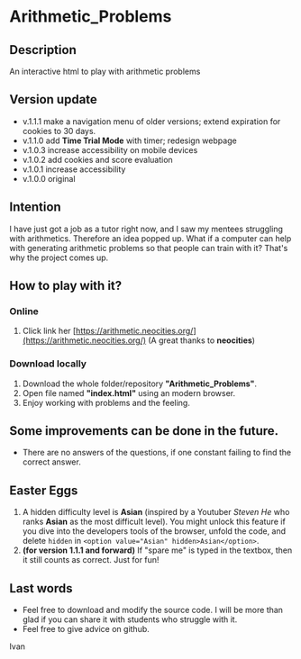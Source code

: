 # Arithmetic_Problems

## Description
An interactive html to play with arithmetic problems

## Version update
- v.1.1.1   make a navigation menu of older versions; extend expiration for cookies to 30 days.
- v.1.1.0   add **Time Trial Mode** with timer; redesign webpage
- v.1.0.3   increase accessibility on mobile devices
- v.1.0.2   add cookies and score evaluation
- v.1.0.1   increase accessibility
- v.1.0.0   original

## Intention
I have just got a job as a tutor right now, and I saw my mentees struggling with arithmetics. Therefore an idea popped up. What if a computer can help with generating arithmetic problems so that people can train with it? That's why the project comes up.

## How to play with it?
### Online
1. Click link her [https://arithmetic.neocities.org/](https://arithmetic.neocities.org/) (A great thanks to **neocities**)
### Download locally
1. Download the whole folder/repository **"Arithmetic_Problems"**.
2. Open file named **"index.html"** using an modern browser.
3. Enjoy working with problems and the feeling.


## Some improvements can be done in the future.
- There are no answers of the questions, if one constant failing to find the correct answer.

## Easter Eggs
1. A hidden difficulty level is **Asian** (inspired by a Youtuber *Steven He* who ranks **Asian** as the most difficult level). You might unlock this feature if you dive into the developers tools of the browser, unfold the code, and delete `hidden` in `<option value="Asian" hidden>Asian</option>`.
2. **(for version 1.1.1 and forward)** If "spare me" is typed in the textbox, then it still counts as correct. Just for fun!

## Last words
- Feel free to download and modify the source code. I will be more than glad if you can share it with students who struggle with it.
- Feel free to give advice on github.

Ivan
